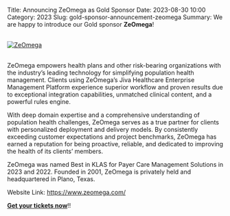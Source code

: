 Title: Announcing ZeOmega as Gold Sponsor
Date: 2023-08-30 10:00
Category: 2023
Slug: gold-sponsor-announcement-zeomega
Summary: We are happy to introduce our Gold sponsor **ZeOmega**!

<!-- PELICAN_END_SUMMARY -->
<br>
<div class="text-center">
  <a href="https://www.zeomega.com/" target="_blank">
    <img src="{static}/images/sponsors/zeomega.png" alt="ZeOmega" class="img-fluid responsive-image">
  </a>
</div>
<br>

ZeOmega empowers health plans and other risk-bearing organizations with the industry’s leading technology for simplifying population health management. Clients using ZeOmega’s Jiva Healthcare Enterprise Management Platform experience superior workflow and proven results due to exceptional integration capabilities, unmatched clinical content, and a powerful rules engine.

With deep domain expertise and a comprehensive understanding of population health challenges, ZeOmega serves as a true partner for clients with personalized deployment and delivery models. By consistently exceeding customer expectations and project benchmarks, ZeOmega has earned a reputation for being proactive, reliable, and dedicated to improving the health of its clients’ members.

ZeOmega was named Best in KLAS for Payer Care Management Solutions in 2023 and 2022. Founded in 2001, ZeOmega is privately held and headquartered in Plano, Texas.

Website Link: <a href="https://www.zeomega.com/" target="_blank">https://www.zeomega.com/</a>

**[Get your tickets now](https://konfhub.com/pyconindia2023#tickets)**!!
